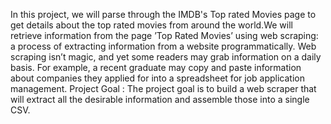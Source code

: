 In this project, we will parse through the IMDB's Top rated Movies page to get details about the top rated movies from around the world.We will retrieve information from the page ’Top Rated Movies’ using web scraping: a process of extracting information from a website programmatically. Web scraping isn’t magic, and yet some readers may grab information on a daily basis. For example, a recent graduate may copy and paste information about companies they applied for into a spreadsheet for job application management.
Project Goal : The project goal is to build a web scraper that will extract all the desirable information and assemble those into a single CSV.
